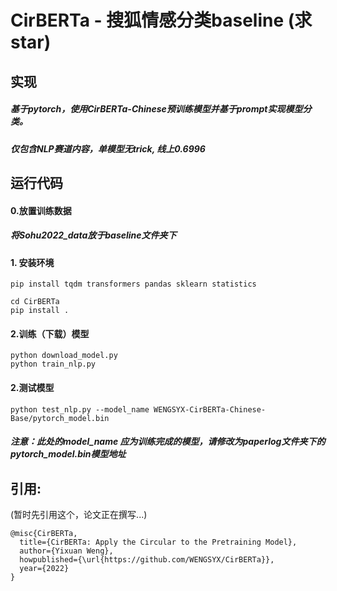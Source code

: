 # CirBERTa - 搜狐情感分类baseline   (求star)


## 实现

##### 基于pytorch，使用CirBERTa-Chinese预训练模型并基于prompt实现模型分类。

##### 仅包含NLP赛道内容，单模型无trick, 线上0.6996 



## 运行代码

#### 0.放置训练数据

##### 将Sohu2022_data放于baseline文件夹下



#### 1. 安装环境

```
pip install tqdm transformers pandas sklearn statistics

cd CirBERTa
pip install .
```



#### 2.训练（下载）模型

```
python download_model.py
python train_nlp.py
```



#### 2.测试模型

```
python test_nlp.py --model_name WENGSYX-CirBERTa-Chinese-Base/pytorch_model.bin
```

##### 注意：此处的model_name 应为训练完成的模型，请修改为paperlog文件夹下的pytorch_model.bin模型地址





## 引用:

(暂时先引用这个，论文正在撰写...)

```
@misc{CirBERTa,
  title={CirBERTa: Apply the Circular to the Pretraining Model},
  author={Yixuan Weng},
  howpublished={\url{https://github.com/WENGSYX/CirBERTa}},
  year={2022}
}
```
